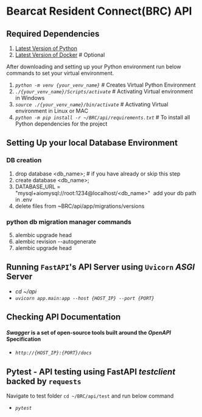 # Bearcat Resident Connect(BRC) API

## Required Dependencies

1. [Latest Version of Python](https://www.python.org/downloads/)
2. [Latest Version of Docker](https://docs.docker.com/get-docker/) # Optional

After downloading and setting up your Python environment run below commands to set your virtual environment.

1. *`python -m venv {your_venv_name}`* # Creates Virtual Python Environment
2. *`./{your_venv_name}/Scripts/activate`*  # Activating Virtual environment in Windows
3. *`source ./{your_venv_name}/bin/activate`* # Activating Virtual environment in Linux or MAC
4. *`python -m pip install -r ~/BRC/api/requirements.txt`* # To install all Python dependencies for the project

## Setting Up your local Database Environment

### DB creation
1. drop database <db_name>; # if you have already or skip this step
2. create database <db_name>;
3. DATABASE_URL = "mysql+aiomysql://root:1234@localhost/<db_name>"  add your db path in .env
4. delete files from ~BRC/api/app/migrations/versions
### python db migration manager commands
5. alembic upgrade head             
6. alembic revision --autogenerate
7. alembic upgrade head

## Running `FastAPI`'s API Server using `Uvicorn` *ASGI* Server

- _cd ~/api_
- *`uvicorn app.main:app --host {HOST_IP} --port {PORT}`*

## Checking API Documentation
#### *Swagger* is a set of open-source tools built around the *OpenAPI* Specification
- *`http://{HOST_IP}:{PORT}/docs`*

## Pytest - API testing using FastAPI *testclient* backed by `requests` 

Navigate to test folder `cd ~/BRC/api/test` and run below command
- *`pytest`*
